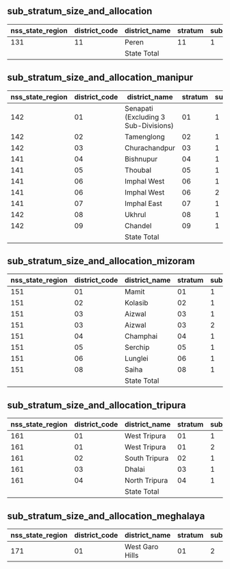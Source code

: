 ## sub_stratum_size_and_allocation
| nss_state_region | district_code | district_name | stratum | sub_stratum | size_zst | central_sample | state_sample |
|---|---|---|---|---|---|---|---|
| 131 | 11 | Peren | 11 | 1 | 23 | 2 | 6 |
|  |  | State Total |  |  | 707 | 28 | 84 |

## sub_stratum_size_and_allocation_manipur
| nss_state_region | district_code | district_name | stratum | sub_stratum | size_zst | central_sample | state_sample |
|---|---|---|---|---|---|---|---|
| 142 | 01 | Senapati (Excluding 3 Sub-Divisions) | 01 | 1 | 17 | 2 | 4 |
| 142 | 02 | Tamenglong | 02 | 1 | 39 | 2 | 4 |
| 142 | 03 | Churachandpur | 03 | 1 | 35 | 2 | 4 |
| 141 | 04 | Bishnupur | 04 | 1 | 142 | 10 | 20 |
| 141 | 05 | Thoubal | 05 | 1 | 281 | 16 | 32 |
| 141 | 06 | Imphal West | 06 | 1 | 163 | 8 | 16 |
| 141 | 06 | Imphal West | 06 | 2 | 357 | 16 | 32 |
| 141 | 07 | Imphal East | 07 | 1 | 164 | 18 | 36 |
| 142 | 08 | Ukhrul | 08 | 1 | 81 | 4 | 8 |
| 142 | 09 | Chandel | 09 | 1 | 17 | 2 | 4 |
|  |  | State Total |  |  | 1296 | 80 | 160 |

## sub_stratum_size_and_allocation_mizoram
| nss_state_region | district_code | district_name | stratum | sub_stratum | size_zst | central_sample | state_sample |
|---|---|---|---|---|---|---|---|
| 151 | 01 | Mamit | 01 | 1 | 32 | 2 | 2 |
| 151 | 02 | Kolasib | 02 | 1 | 77 | 4 | 4 |
| 151 | 03 | Aizwal | 03 | 1 | 46 | 4 | 4 |
| 151 | 03 | Aizwal | 03 | 2 | 335 | 20 | 20 |
| 151 | 04 | Champhai | 04 | 1 | 59 | 4 | 4 |
| 151 | 05 | Serchip | 05 | 1 | 52 | 4 | 4 |
| 151 | 06 | Lunglei | 06 | 1 | 100 | 8 | 8 |
| 151 | 08 | Saiha | 08 | 1 | 34 | 2 | 2 |
|  |  | State Total |  |  | 735 | 48 | 48 |

## sub_stratum_size_and_allocation_tripura
| nss_state_region | district_code | district_name | stratum | sub_stratum | size_zst | central_sample | state_sample |
|---|---|---|---|---|---|---|---|
| 161 | 01 | West Tripura | 01 | 1 | 449 | 28 | 28 |
| 161 | 01 | West Tripura | 01 | 2 | 321 | 20 | 20 |
| 161 | 02 | South Tripura | 02 | 1 | 130 | 10 | 10 |
| 161 | 03 | Dhalai | 03 | 1 | 49 | 4 | 4 |
| 161 | 04 | North Tripura | 04 | 1 | 145 | 10 | 10 |
|  |  | State Total |  |  | 1094 | 72 | 72 |

## sub_stratum_size_and_allocation_meghalaya
| nss_state_region | district_code | district_name | stratum | sub_stratum | size_zst | central_sample | state_sample |
|---|---|---|---|---|---|---|---|
| 171 | 01 | West Garo Hills | 01 | 2 | 97 | 6 | 6 |
